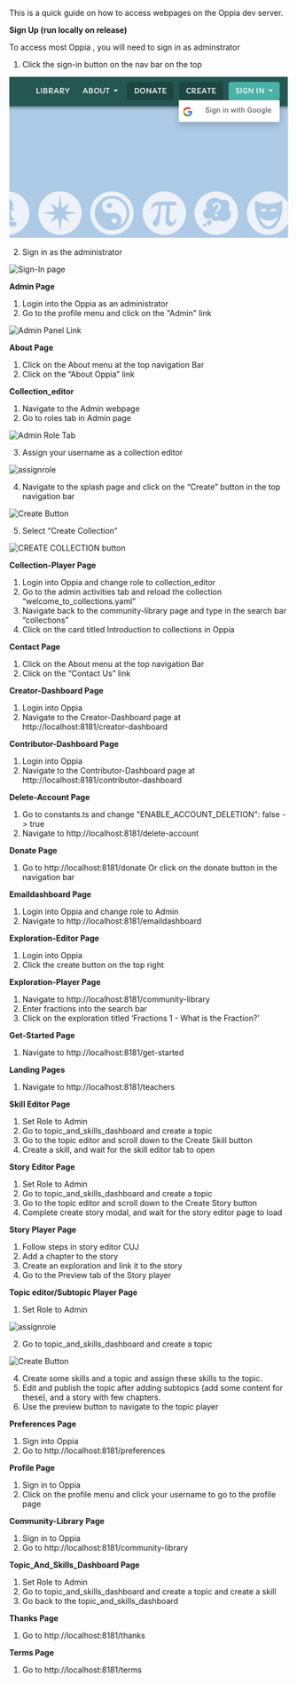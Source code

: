 This is a quick guide on how to access webpages on the Oppia dev server.

**Sign Up (run locally on release)**

To access most Oppia , you will need to sign in as adminstrator
1. Click the sign-in button on the nav bar on the top

![Sign-In Button](images/Webpage-Guide/signInButton.png)

2. Sign in as the administrator

![Sign-In page](https://user-images.githubusercontent.com/16653571/41500954-e88a0262-71b8-11e8-9cac-456fb46782c1.png)

**Admin Page**
1. Login into the Oppia as an administrator
2. Go to the profile menu and click on the "Admin" link

![Admin Panel Link](https://user-images.githubusercontent.com/16653571/41501009-e04e9a76-71b9-11e8-958e-985f5bc7122a.png)

**About Page**
1. Click on the About menu at the top navigation Bar
2. Click on the “About Oppia” link

**Collection_editor**
1. Navigate to the Admin webpage
2. Go to roles tab in Admin page

![Admin Role Tab](https://user-images.githubusercontent.com/16653571/41501684-a543b22e-71c6-11e8-883c-cec35e32535e.png)

3. Assign your username as a collection editor


![assignrole](https://user-images.githubusercontent.com/16653571/41503346-ff754c9e-71ee-11e8-9b72-9e16dae46418.png)


4. Navigate to the splash page and click on the “Create” button in the top navigation bar

![Create Button](https://user-images.githubusercontent.com/16653571/41504441-a7f60512-720c-11e8-85c2-8fee5f55a42c.png)

5. Select “Create Collection”

![CREATE COLLECTION button](https://user-images.githubusercontent.com/16653571/41504483-d946fd3c-720d-11e8-997d-943cd8703e57.png)

**Collection-Player Page**
1. Login into Oppia and change role to collection_editor
2. Go to the admin activities tab and reload the collection “welcome_to_collections.yaml”
3. Navigate back to the community-library page and type in the search bar “collections”
4. Click on the card titled Introduction to collections in Oppia

**Contact Page**
1. Click on the About menu at the top navigation Bar
2. Click on the “Contact Us” link

**Creator-Dashboard Page**
1. Login into Oppia
2. Navigate to the Creator-Dashboard page at http://localhost:8181/creator-dashboard

**Contributor-Dashboard Page**
1. Login into Oppia
2. Navigate to the Contributor-Dashboard page at http://localhost:8181/contributor-dashboard

**Delete-Account Page**
1. Go to constants.ts and change "ENABLE_ACCOUNT_DELETION": false -> true
2. Navigate to http://localhost:8181/delete-account

**Donate Page**
1. Go to http://localhost:8181/donate
Or click on the donate button in the navigation bar

**Emaildashboard Page**
1. Login into Oppia and change role to Admin
2. Navigate to http://localhost:8181/emaildashboard

**Exploration-Editor Page**
1. Login into Oppia
2. Click the create button on the top right

**Exploration-Player Page**
1. Navigate to
http://localhost:8181/community-library
2. Enter fractions into the search bar
3. Click on the exploration titled ‘Fractions 1 - What is the Fraction?’

**Get-Started Page**
1. Navigate to http://localhost:8181/get-started

**Landing Pages**
1. Navigate to http://localhost:8181/teachers

**Skill Editor Page**
1. Set Role to Admin 
2. Go to topic_and_skills_dashboard and create a topic
3. Go to the topic editor and scroll down to the Create Skill button
4. Create a skill, and wait for the skill editor tab to open

**Story Editor Page**
1. Set Role to Admin 
2. Go to topic_and_skills_dashboard and create a topic
3. Go to the topic editor and scroll down to the Create Story button
4. Complete create story modal, and wait for the story editor page to load

**Story Player Page**
1. Follow steps in story editor CUJ
2. Add a chapter to the story 
3. Create an exploration and link it to the story
4. Go to the Preview tab of the Story player

**Topic editor/Subtopic Player Page**
1. Set Role to Admin 

![assignrole](https://user-images.githubusercontent.com/30312043/78745056-b8b70b80-7980-11ea-942a-b2aab314c201.png)

2. Go to topic_and_skills_dashboard and create a topic

![Create Button](https://user-images.githubusercontent.com/30312043/78745178-06cc0f00-7981-11ea-9eca-f4495e05b0e4.png)


4. Create some skills and a topic and assign these skills to the topic.
5. Edit and publish the topic after adding subtopics (add some content for these), and a story with few chapters.
6. Use the preview button to navigate to the topic player

**Preferences Page**
1. Sign into Oppia
2. Go to http://localhost:8181/preferences

**Profile Page**
1. Sign in to Oppia
2. Click on the profile menu and click your username to go to the profile page

**Community-Library Page**
1. Sign in to Oppia
2. Go to http://localhost:8181/community-library


**Topic_And_Skills_Dashboard Page**
1. Set Role to Admin 
2. Go to topic_and_skills_dashboard and create a topic and create a skill
3. Go back to the topic_and_skills_dashboard

**Thanks Page**
1. Go to http://localhost:8181/thanks

**Terms Page**
1. Go to http://localhost:8181/terms